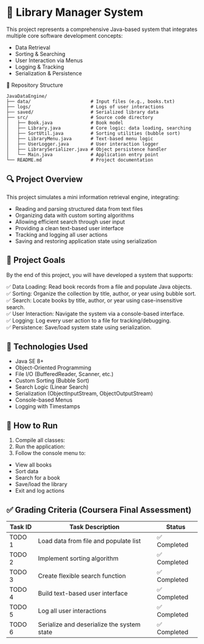 # 🧰 Library Manager System

This project represents a comprehensive Java-based system that integrates multiple core software development concepts:

- Data Retrieval
- Sorting & Searching
- User Interaction via Menus
- Logging & Tracking
- Serialization & Persistence

📁 Repository Structure

```
JavaDataEngine/
├── data/                      # Input files (e.g., books.txt)
├── logs/                      # Logs of user interactions
├── saved/                     # Serialized library data
├── src/                       # Source code directory
│   ├── Book.java              # Book model
│   ├── Library.java           # Core logic: data loading, searching
│   ├── SortUtil.java          # Sorting utilities (bubble sort)
│   ├── LibraryMenu.java       # Text-based menu logic
│   ├── UserLogger.java        # User interaction logger
│   ├── LibrarySerializer.java # Object persistence handler
│   └── Main.java              # Application entry point
└── README.md                  # Project documentation
```



## 🔍 Project Overview

This project simulates a mini information retrieval engine, integrating:

- Reading and parsing structured data from text files
- Organizing data with custom sorting algorithms
- Allowing efficient search through user input
- Providing a clean text-based user interface
- Tracking and logging all user actions
- Saving and restoring application state using serialization

## 🎯 Project Goals

By the end of this project, you will have developed a system that supports:

✅ Data Loading: Read book records from a file and populate Java objects.  
✅ Sorting: Organize the collection by title, author, or year using bubble sort.  
✅ Search: Locate books by title, author, or year using case-insensitive search.  
✅ User Interaction: Navigate the system via a console-based interface.  
✅ Logging: Log every user action to a file for tracking/debugging.  
✅ Persistence: Save/load system state using serialization.

## 🔧 Technologies Used

- Java SE 8+
- Object-Oriented Programming
- File I/O (BufferedReader, Scanner, etc.)
- Custom Sorting (Bubble Sort)
- Search Logic (Linear Search)
- Serialization (ObjectInputStream, ObjectOutputStream)
- Console-based Menus
- Logging with Timestamps

## 🚀 How to Run

1. Compile all classes:
2. Run the application:
3. Follow the console menu to:
- View all books
- Sort data
- Search for a book
- Save/load the library
- Exit and log actions

## ✅ Grading Criteria (Coursera Final Assessment)

| Task ID | Task Description                                       | Status       |
|---------|--------------------------------------------------------|--------------|
| TODO 1  | Load data from file and populate list                  | ✅ Completed |
| TODO 2  | Implement sorting algorithm                            | ✅ Completed |
| TODO 3  | Create flexible search function                        | ✅ Completed |
| TODO 4  | Build text-based user interface                        | ✅ Completed |
| TODO 5  | Log all user interactions                              | ✅ Completed |
| TODO 6  | Serialize and deserialize the system state             | ✅ Completed |

